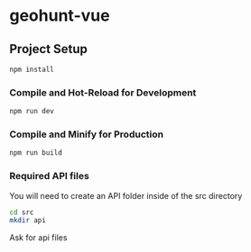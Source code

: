 # geohunt-vue

## Project Setup

```sh
npm install
```

### Compile and Hot-Reload for Development

```sh
npm run dev
```

### Compile and Minify for Production

```sh
npm run build
```

### Required API files
You will need to create an API folder inside of the src directory
```sh
cd src
mkdir api
```
Ask for api files
